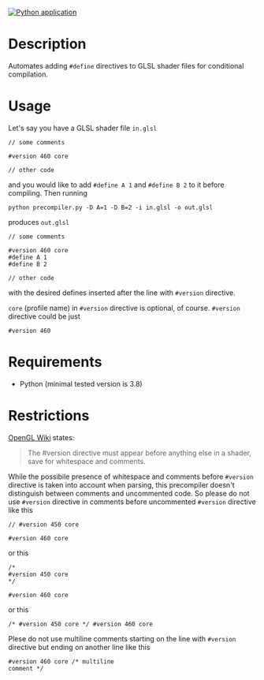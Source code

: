 [![Python application](https://github.com/th3or14/glsl-precompiler/actions/workflows/python-app.yml/badge.svg)](https://github.com/th3or14/glsl-precompiler/actions/workflows/python-app.yml)

# Description

Automates adding `#define` directives to GLSL shader files for conditional compilation.

# Usage

Let's say you have a GLSL shader file `in.glsl`

```
// some comments

#version 460 core

// other code
```

and you would like to add `#define A 1` and `#define B 2` to it before compiling. Then running

```
python precompiler.py -D A=1 -D B=2 -i in.glsl -o out.glsl
```

produces `out.glsl`

```
// some comments

#version 460 core
#define A 1
#define B 2

// other code
```

with the desired defines inserted after the line with `#version` directive.

`core` (profile name) in `#version` directive is optional, of course. `#version` directive could be just

```
#version 460
```

# Requirements

- Python (minimal tested version is 3.8)

# Restrictions

[OpenGL Wiki](https://wikis.khronos.org/opengl/Core_Language_(GLSL)#Version) states:

> The #version directive must appear before anything else in a shader, save for whitespace and comments.

While the possibile presence of whitespace and comments before `#version` directive is taken into account when parsing, this precompiler doesn't distinguish between comments and uncommented code. So please do not use `#version` directive in comments before uncommented `#version` directive like this

```
// #version 450 core

#version 460 core
```

or this

```
/*
#version 450 core
*/

#version 460 core
```

or this

```
/* #version 450 core */ #version 460 core
```

Plese do not use multiline comments starting on the line with `#version` directive but ending on another line like this

```
#version 460 core /* multiline
comment */
```
